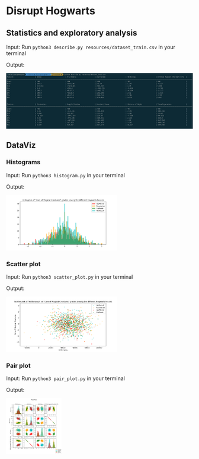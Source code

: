 # Disrupt Hogwarts

## Statistics and exploratory analysis
Input: Run `python3 describe.py resources/dataset_train.csv` in your terminal

Output: 

<img src = "img/stdout.png" height="150">


## DataViz
### Histograms
Input: Run `python3 histogram.py` in your terminal

Output: 

<img src = "img/hist.png" height="150">

### Scatter plot
Input: Run `python3 scatter_plot.py` in your terminal

Output: 

<img src = "img/scatter.png" height="150">

### Pair plot
Input: Run `python3 pair_plot.py` in your terminal

Output: 

<img src = "img/pairplot.png" height="150">